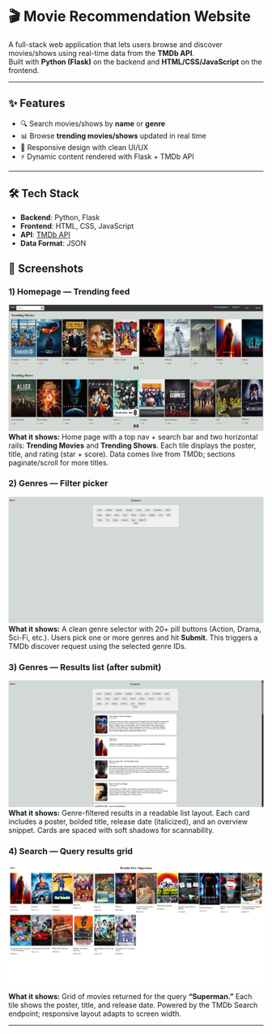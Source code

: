 # 🎬 Movie Recommendation Website

A full-stack web application that lets users browse and discover movies/shows using real-time data from the **TMDb API**.  
Built with **Python (Flask)** on the backend and **HTML/CSS/JavaScript** on the frontend.  

---

## ✨ Features
- 🔍 Search movies/shows by **name** or **genre**  
- 📊 Browse **trending movies/shows** updated in real time  
- 🎨 Responsive design with clean UI/UX  
- ⚡ Dynamic content rendered with Flask + TMDb API  

---

## 🛠️ Tech Stack
- **Backend**: Python, Flask  
- **Frontend**: HTML, CSS, JavaScript  
- **API**: [TMDb API](https://www.themoviedb.org/documentation/api)  
- **Data Format**: JSON  

## 📸 Screenshots

### 1) Homepage — Trending feed
![Homepage](../movie-homepage.png)
**What it shows:** Home page with a top nav + search bar and two horizontal rails:
**Trending Movies** and **Trending Shows**. Each tile displays the poster, title, and
rating (star + score). Data comes live from TMDb; sections paginate/scroll for more titles.

### 2) Genres — Filter picker
![Genres picker](../movie-screenshot3.png)
**What it shows:** A clean genre selector with 20+ pill buttons (Action, Drama, Sci-Fi, etc.).
Users pick one or more genres and hit **Submit**. This triggers a TMDb discover request using
the selected genre IDs.

### 3) Genres — Results list (after submit)
![Genres results](../movie-screenshot4.png)
**What it shows:** Genre-filtered results in a readable list layout. Each card includes a poster,
bolded title, release date (italicized), and an overview snippet. Cards are spaced with soft
shadows for scannability.

### 4) Search — Query results grid
![Search results](../movie-screenshot2.png)
**What it shows:** Grid of movies returned for the query **“Superman.”** Each tile shows the
poster, title, and release date. Powered by the TMDb Search endpoint; responsive layout adapts
to screen width.

---
